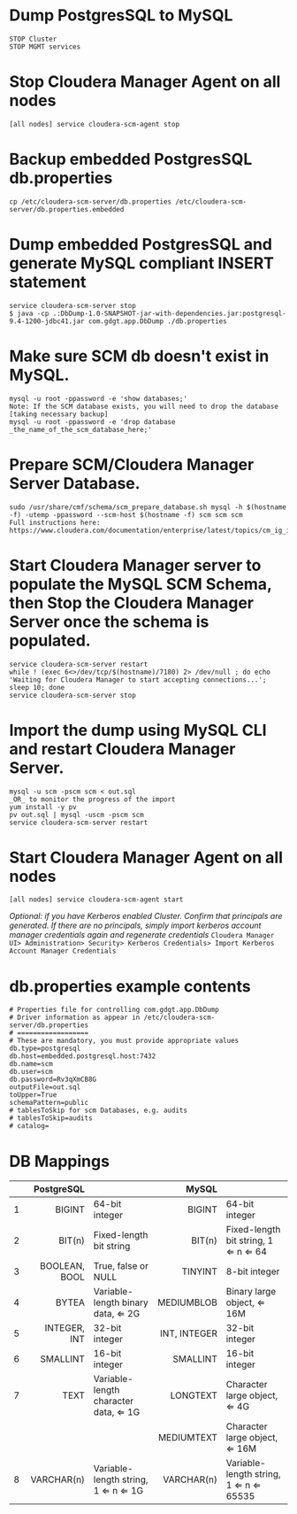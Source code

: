 # Dump PostgresSQL to MySQL
	STOP Cluster
	STOP MGMT services

# Stop Cloudera Manager Agent on all nodes
	[all nodes] service cloudera-scm-agent stop

# Backup embedded PostgresSQL db.properties
	cp /etc/cloudera-scm-server/db.properties /etc/cloudera-scm-server/db.properties.embedded

# Dump embedded PostgresSQL and generate MySQL compliant INSERT statement
	service cloudera-scm-server stop
	$ java -cp .:DbDump-1.0-SNAPSHOT-jar-with-dependencies.jar:postgresql-9.4-1200-jdbc41.jar com.gdgt.app.DbDump ./db.properties

# Make sure SCM db doesn't exist in MySQL.
	mysql -u root -ppassword -e 'show databases;'
	Note: If the SCM database exists, you will need to drop the database [taking necessary backup]
	mysql -u root -ppassword -e 'drop database _the_name_of_the_scm_database_here;'

# Prepare SCM/Cloudera Manager Server Database.
	sudo /usr/share/cmf/schema/scm_prepare_database.sh mysql -h $(hostname -f) -utemp -ppassword --scm-host $(hostname -f) scm scm scm
	Full instructions here: https://www.cloudera.com/documentation/enterprise/latest/topics/cm_ig_installing_configuring_dbs.html#cmig_topic_5_2

# Start Cloudera Manager server to populate the MySQL SCM Schema, then Stop the Cloudera Manager Server once the schema is populated.
	service cloudera-scm-server restart
	while ! (exec 6<>/dev/tcp/$(hostname)/7180) 2> /dev/null ; do echo 'Waiting for Cloudera Manager to start accepting connections...'; sleep 10; done
	service cloudera-scm-server stop

# Import the dump using MySQL CLI and restart Cloudera Manager Server.
	mysql -u scm -pscm scm < out.sql
	_OR_ to monitor the progress of the import
	yum install -y pv
	pv out.sql | mysql -uscm -pscm scm
	service cloudera-scm-server restart

# Start Cloudera Manager Agent on all nodes
	[all nodes] service cloudera-scm-agent start

*Optional: if you have Kerberos enabled Cluster. Confirm that principals are generated. If there are no principals, simply import kerberos account manager credentials again and regenerate credentials*
`Cloudera Manager UI> Administration> Security> Kerberos Credentials> Import Kerberos Account Manager Credentials
`

# db.properties example contents
    # Properties file for controlling com.gdgt.app.DbDump
    # Driver information as appear in /etc/cloudera-scm-server/db.properties
    # ==================
    # These are mandatory, you must provide appropriate values
    db.type=postgresql
    db.host=embedded.postgresql.host:7432
    db.name=scm
    db.user=scm
    db.password=Rv3qXmCB8G
    outputFile=out.sql
    toUpper=True
    schemaPattern=public
    # tablesToSkip for scm Databases, e.g. audits
    # tablesToSkip=audits
    # catalog=

# DB Mappings

|		|	PostgreSQL	|		|	MySQL	|		|
|:-------:|---------------:|:-------|-----------:|:-------|
|	1	|	BIGINT	|	64-bit integer	|	BIGINT	|	64-bit integer	|
|	2	|	BIT(n)	|	Fixed-length bit string	|	BIT(n)	|	Fixed-length bit string, 1 ⇐ n ⇐ 64	|
|	3	|	BOOLEAN, BOOL	|	True, false or NULL	|	TINYINT	|	8-bit integer	|
|	4	|	BYTEA	|	Variable-length binary data, ⇐ 2G	|	MEDIUMBLOB	|	Binary large object, ⇐ 16M	|
|	5	|	INTEGER, INT	|	32-bit integer	|	INT, INTEGER	|	32-bit integer	|
|	6	|	SMALLINT	|	16-bit integer	|	SMALLINT	|	16-bit integer	|
|	7	|	TEXT	|	Variable-length character data, ⇐ 1G	|	LONGTEXT 	|	Character large object, ⇐ 4G	|
|       |           |                                           |   MEDIUMTEXT	|   Character large object, ⇐ 16M
|	8	|	VARCHAR(n)	|	Variable-length string, 1 ⇐ n ⇐ 1G	|	VARCHAR(n)	|	Variable-length string, 1 ⇐ n ⇐ 65535	|
